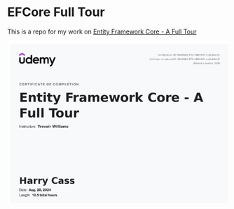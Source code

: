 # EFCore Full Tour

This is a repo for my work on [Entity Framework Core - A Full Tour](https://www.udemy.com/course/entity-framework-core-a-full-tour)

![alt text](Certificate.png "Certificate")
